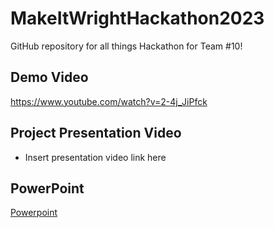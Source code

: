 # MakeItWrightHackathon2023
GitHub repository for all things Hackathon for Team #10!

## Demo Video
https://www.youtube.com/watch?v=2-4j_JiPfck

## Project Presentation Video
- Insert presentation video link here

## PowerPoint 
[Powerpoint](https://github.com/ReeseHatfield/MakeItWrightHackathon2023/blob/main/G10_Hackathon-23.pptx)
